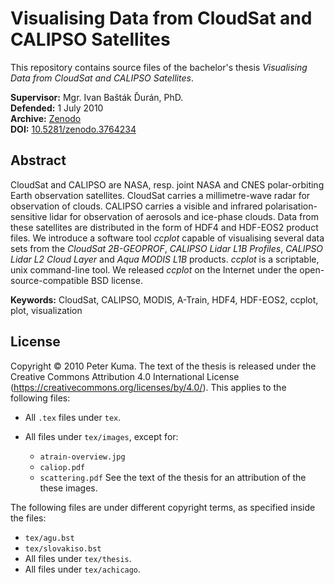# Visualising Data from CloudSat and CALIPSO Satellites

This repository contains source files of the bachelor's thesis *Visualising
Data from CloudSat and CALIPSO Satellites*.

**Supervisor:** Mgr. Ivan Bašták Ďurán, PhD.\
**Defended:** 1 July 2010\
**Archive:** [Zenodo](https://zenodo.org/record/3764234)\
**DOI:** [10.5281/zenodo.3764234](https://doi.org/10.5281/zenodo.3764234)

Abstract
--------

CloudSat and CALIPSO are NASA, resp. joint NASA and CNES polar-orbiting Earth
observation satellites. CloudSat carries a millimetre-wave radar for
observation of clouds. CALIPSO carries a visible and infrared
polarisation-sensitive lidar for observation of aerosols and ice-phase clouds.
Data from these satellites are distributed in the form of HDF4 and HDF-EOS2
product files. We introduce a software tool *ccplot* capable of visualising
several data sets from the *CloudSat 2B-GEOPROF*, *CALIPSO Lidar L1B Profiles*,
*CALIPSO Lidar L2 Cloud Layer* and *Aqua MODIS L1B* products. *ccplot* is a
scriptable, unix command-line tool. We released *ccplot* on the Internet under
the open-source-compatible BSD license.

**Keywords:** CloudSat, CALIPSO, MODIS, A-Train, HDF4, HDF-EOS2, ccplot, plot,
visualization

License
-------

Copyright © 2010 Peter Kuma. The text of the thesis is released under the
Creative Commons Attribution 4.0 International License
(https://creativecommons.org/licenses/by/4.0/). This applies to the following
files:

- All `.tex` files under `tex`.

- All files under `tex/images`, except for:
  - `atrain-overview.jpg`
  - `caliop.pdf`
  - `scattering.pdf`
  See the text of the thesis for an attribution of the these images.

The following files are under different copyright terms, as specified inside
the files:

- `tex/agu.bst`
- `tex/slovakiso.bst`
- All files under `tex/thesis`.
- All files under `tex/achicago`.
